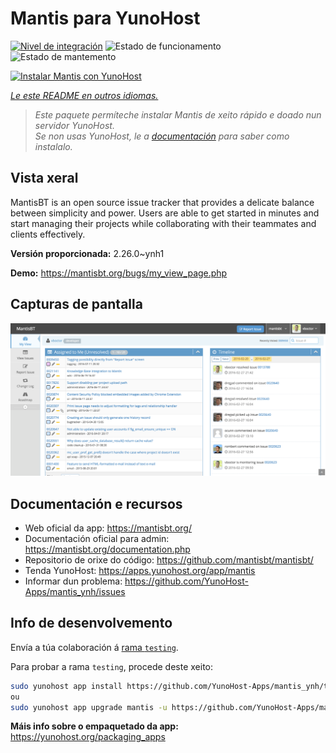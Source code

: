 <!--
NOTA: Este README foi creado automáticamente por <https://github.com/YunoHost/apps/tree/master/tools/readme_generator>
NON debe editarse manualmente.
-->

# Mantis para YunoHost

[![Nivel de integración](https://dash.yunohost.org/integration/mantis.svg)](https://ci-apps.yunohost.org/ci/apps/mantis/) ![Estado de funcionamento](https://ci-apps.yunohost.org/ci/badges/mantis.status.svg) ![Estado de mantemento](https://ci-apps.yunohost.org/ci/badges/mantis.maintain.svg)

[![Instalar Mantis con YunoHost](https://install-app.yunohost.org/install-with-yunohost.svg)](https://install-app.yunohost.org/?app=mantis)

*[Le este README en outros idiomas.](./ALL_README.md)*

> *Este paquete permíteche instalar Mantis de xeito rápido e doado nun servidor YunoHost.*  
> *Se non usas YunoHost, le a [documentación](https://yunohost.org/install) para saber como instalalo.*

## Vista xeral

MantisBT is an open source issue tracker that provides a delicate balance between simplicity and power. Users are able to get started in minutes and start managing their projects while collaborating with their teammates and clients effectively. 

**Versión proporcionada:** 2.26.0~ynh1

**Demo:** <https://mantisbt.org/bugs/my_view_page.php>

## Capturas de pantalla

![Captura de pantalla de Mantis](./doc/screenshots/modern_my_view.png)

## Documentación e recursos

- Web oficial da app: <https://mantisbt.org/>
- Documentación oficial para admin: <https://mantisbt.org/documentation.php>
- Repositorio de orixe do código: <https://github.com/mantisbt/mantisbt/>
- Tenda YunoHost: <https://apps.yunohost.org/app/mantis>
- Informar dun problema: <https://github.com/YunoHost-Apps/mantis_ynh/issues>

## Info de desenvolvemento

Envía a túa colaboración á [rama `testing`](https://github.com/YunoHost-Apps/mantis_ynh/tree/testing).

Para probar a rama `testing`, procede deste xeito:

```bash
sudo yunohost app install https://github.com/YunoHost-Apps/mantis_ynh/tree/testing --debug
ou
sudo yunohost app upgrade mantis -u https://github.com/YunoHost-Apps/mantis_ynh/tree/testing --debug
```

**Máis info sobre o empaquetado da app:** <https://yunohost.org/packaging_apps>
